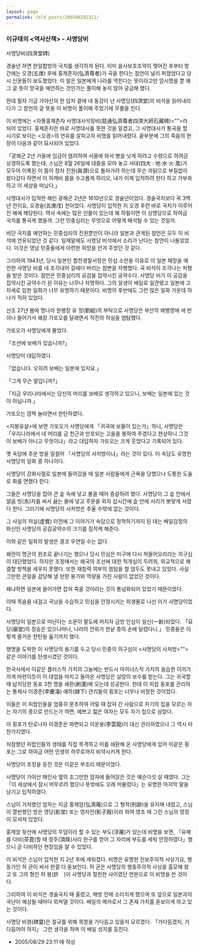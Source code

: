 ```yaml
---
layout: page
permalink: /old_posts/200508292311/
---
```


### 이규태의 &lt;역사산책&gt; - 사명당비

사명당비(四溟堂碑)
 

   경술년 하면 한일합방의 국치를 생각하게 된다. 이미 을사보호조약이 맺어진 후부터 항간에는 오경(五庚) 후에 홍제존자(弘濟尊者)가 곡을 한다는 참언이 널리 퍼졌었다고 당시 신문들이 보도했었다. 이 말은 일본에게 나라를 먹힌다는 뜻이라고만 암시했을 뿐 왜 그 글 뜻이 망국을 예언하는 것인가는 풀이해 놓지 않아 궁금해 했다.

   한데 필자 기금 가야산의 한 암자 곁에 네 동강이 난 사명당(四溟堂)의 비석을 읽어내리다가 그 참언의 글 뜻을 이 비명이 풀이해 주었기에 무릎을 친다.

   이 비명에는 <자통홍제존자 사명대사석장비(慈通弘濟尊者四溟大師石藏碑)="">라 되어 있었다. 홍제존자란 바로 사명대사를 뜻한 것을 알겠고, 그 사명대사가 통곡을 할 시기로 보이는 <오경>의 연유를 살피고자 비명을 읽어내렸다. 끝부분에 그의 죽음의 현장이 다음과 같이 묘사되어 있었다.

   「광해군 2년 가을에 임금이 염려하여 서울에 와서 병을 낫게 하려고 수령으로 하여금 상경하도록 했는데, 스님은 8월 26일에 대중을 모아 놓고 사대(四大 : 地·水·火·風)가 모두어 이룩된 이 몸이 장차 진원(眞源)으로 돌아가려 하는데 무슨 까닭으로 부질없이 왔다갔다 하면서 이 허깨비 몸을 수고롭게 하리오, 내가 이제 입적하려 한다 하고 가부좌하고 이 세상을 떠났다.」

   사명대사가 입적한 해인 광해군 2년은 1610년으로 경술년이었다. 경술국치보다 꼭 3백년 전이요, 오경술(五庚戌) 전이었다. 사명당이 입적한 지 오경 후란 바로 국치가 이루어진 해에 해당된다. 역사 속에는 많은 인물이 있는데 왜 하필이면 이 상명당으로 하여금 국치를 통곡케 했을까. 그런 민중심리는 무엇으로 어떻게 해석될 수 있는 것일까.

   비단 국치를 예언하는 민중심리의 진원뿐만이 아니라 일본과 관계된 참언은 모두 이 비석에 연유되었던 것 같다. 일제말에도 사명당 비석에서 소리가 난다는 참언이 나돌았었다. 이것은 영남 민중들에게 아련한 희망을 안겨 주었던 것 같다.

   그리하여 1943년, 당시 일본인 합천경찰서장은 민심 소란을 이유로 이 일본 패망을 예언한 사명당 비를 네 조각내어 길에다 버리는 참변을 자행했다. 곡 비석이 조각나는 처형을 받은 것이다. 참언은 민중심리의 공감을 집약시킨 공약수다. 사명당 비가 이 공감을 집약시킨 공약수가 된 이유는 너무나 자명하다. 그의 일생이 배일로 일관됐고 일본에 고자세로 임한 일화가 너무 유명하기 때문이다. 비명의 후반에도 그런 많은 일화 가운데 하나가 적혀 있었다.
 

   선조 27년 봄에 명나라 원병장 유 정(劉綎)의 부탁으로 사명당은 부산의 왜병영에 세 번이나 들어가서 왜장 가또오를 달래면서 적진의 허실을 염탐했다.

   가또오가 사명당에게 물었다.

   「조선에 보배가 있습니까?」

   사명당이 대답하였다.

   「없습니다. 오히려 보배는 일본에 있지요.」

   「그게 무슨 말입니까?」

   「지금 우리나라에서는 당신의 머리를 보배로 생각하고 있으니, 보배는 일본에 있는 것이 아닙니까.」

   가또오는 깜짝 놀라면서 한탄하였다.


   <지봉유설>에 보면 가또오가 사명당에게 「귀국에 보물이 있는가」하니, 사명당은 「우리나라에서 네 머리를 금 천근과 만호되는 고을을 봉하여 주겠다고 현상하니 그것이 보배가 아니고 무엇이냐」라고 대답하자 가또오는 크게 웃었다고 기록되어 있다.

   옛 속담에 추운 방을 일컬어 「사명당의 사처방이냐」라는 것이 있다. 이 속담도 유명한 사명당의 일화 중 하나이다.

   사명당이 강화사절로 일본에 들어갔을 때 일본 사람들에게 곤욕을 당했으나 도통한 도술로 화를 면했다 한다.

   그들은 사명당을 잡아 큰 솥 속에 넣고 불을 떼어 증살하려 했다. 사명당이 그 솥 안에서 얼음 빙(氷)자를 써서 끓는 물에 넣고 주문을 외자 삽시간에 솥 안에 서리가 뽀얗게 서렸다 한다. 그러기에 사명당의 사처방은 추울 수밖에 없는 것이다.

   그 사실의 허실(虛實) 이전에 그 이야기가 속담으로 정착하기까지 된 데는 배일감정의 화신인 사명당의 공감공약수의 크기를 짐작케 해준다.

   이와 같은 일화의 발생은 결코 우연일 수는 없다.

   왜란이 명군의 원조로 끝나기는 했으나 당시 민심은 미구에 다시 쳐들어오리라는 의구심이 대단했었다. 하지만 조정에서는 왜국의 조선에 대한 적개심이 두려워, 외교적으로 해결할 방책을 세우지 못했다. 또한 재침력 여부의 염탐을 할 엄두도 못내고 있었다. 사실 그만한 큰일을 감당해 낼 만한 용기와 역량을 가진 사람이 없었던 것이다.

   왜냐하면 일본에 들어가면 잡혀 죽을 것이라는 것이 통념화되어 있었기 때문이었다.

   이때 목숨을 내걸고 국낭을 수습하고 민심을 안정시키는 희생물로 나선 이가 사명당이었다.

   사명당이 일본으로 떠난다는 소문이 팔도에 퍼지자 금방 인심이 일신(一新)되었다. 「묘당(廟堂)의 정승은 있으나마나, 나라의 안위가 한낱 중의 손에 달렸다니.」 민중들은 이렇게 즐거운 한탄을 읊기까지 했다.

   행명을 도박한 이 사명당의 용기를 두고 당시 민중의 의구심이 <사명당의 사처방="">같은 이야기를 탄생시켰던 것이다.

   한국사에서 이같은 플러스적 가치의 그늘에는 반드시 마이너스적 가치의 음습한 이끼가 끼게 마련이듯이 이 대업을 마치고 돌아온 사명당은 실망의 보수를 받는다. 그는 귀국할 때 납치당한 동포 3천 명을 쇄환(刷還)해 오는데 성공한다. 한데 이 피랍 동포를 관리하는 통제사 이경준(李慶濬) 예하(隷下) 관리들의 횡포는 너무나 비정한 것이었다.

   이들은 이 피랍인들을 엄중히 문초하여 어릴 때 잡혀 간 사람으로 자기의 집을 모르는 자는 자기의 종으로 만드는가 하면, 예쁘고 젋은 여자는 모두 자기 첩으로 삼았다.

   이 횡포가 탄로나자 이경준은 파면되고 이운용(李雲龍)이 대신 관리하였으나 그 역시 마찬가지였다.

   처참했던 피랍인들의 생태를 직접 목격하고 이를 쇄환해 온 사명당에게 있어 이같은 횡포는 그로 하여금 어떤 인생의 허무로까지 비약시키게 한다.

   사명당이 조정을 등진 것은 이같은 부조리 때문이었다.

   사명당이 가야산 해인사 옆의 조그만한 암자에 들어앉은 것은 예순다섯 살 때였다. 그는 「이 세상에서 잠시 머무르려 했으나 뜻밖에도 오래 머물렀다」는 유명한 마지막 말을 남기고 입적하였다.

   스님이 거처했던 암자는 지금 홍제암(弘濟庵)으로 그 형적(刑跡)을 유지해 내렸고, 스님이 열반했던 방은 영당(影堂) 또는 영자전(影子殿)이라 하여 영조 때 그린 스님의 영정이 모셔져 있었다.

   홍제암 뒷산에 사명당의 무덤이라 할 수 있는 부도(浮屠)가 있는데 비명을 보면, 「유해를 다비(茶毘)할 때 정주(頂珠)사리 한구를 얻어 그 자리에 부도를 세워 안장하였다」했으니 곧 다비하던 현장임을 알 수 있었다.

   이 비석은 스님이 입적한 지 2년 후에 세워졌다. 비명은 유명한 진보주의적 사상가요, 행동가인 허 균이 써서 한결 더 돋보인다. 허 균은 사명당의 행동주의적 사상을 흠모해 왔고 또 그의 형인 허 봉(許　)이 사명당과 절친한 사이였던 연분으로 이 비명을 쓴 것이다.

   그리하여 이 비석은 경술국치 때 울렸고, 해방 전에 소리치게 했으며 또 앞으로 일본과의 국난이 예상될 때마다 외쳐댈 것이다. 배일의 메카로서 그 존재 가치를 돋보이게 하고 있는 것이다.

   사명당 비령(碑靈)은 절규를 위해 목청을 가다듬고 있을지 모르겠다. 「가다듬겠지, 가다듬어야 하지」 그런 생각을 하며 이 배일 성지를 등진다.





- 2005/08/29 23:11 에 작성